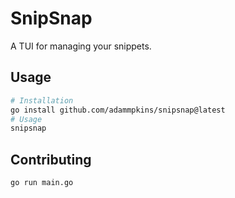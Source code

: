 # SnipSnap

A TUI for managing your snippets.

## Usage

```sh
# Installation
go install github.com/adammpkins/snipsnap@latest
# Usage
snipsnap
```

## Contributing

```sh
go run main.go
```
